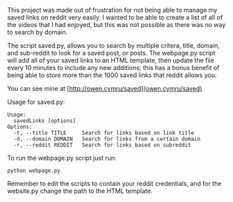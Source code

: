 This project was made out of frustration for not being able to manage my saved links on reddit very easily. I wanted to be able to create a list of all of the videos that I had enjoyed, but this was not possible as there was no way to search by domain. 

The script saved.py, allows you to search by multiple critera, title, domain, and sub-reddit to look for a saved post, or posts. The webpage.py script will add all of your saved links to an HTML template, then update the file every 10 minutes to include any new additions; this has a bonus benefit of being able to store more than the 1000 saved links that reddit allows you.

You can see mine at [http://owen.cymru/saved](owen.cymru/saved)

Usage for saved.py:

    Usage:
      savedLinks [options]
    Options:
      -t, --title TITLE     Search for links based on link title
      -d, --domain DOMAIN   Search for links from a certain domain
      -r, --reddit REDDIT   Search for links based on subreddit
    
To run the webpage.py script just run:

    python webpage.py
  
Remember to edit the scripts to contain your reddit credentials, and for the website.py change the path to the HTML template. 
